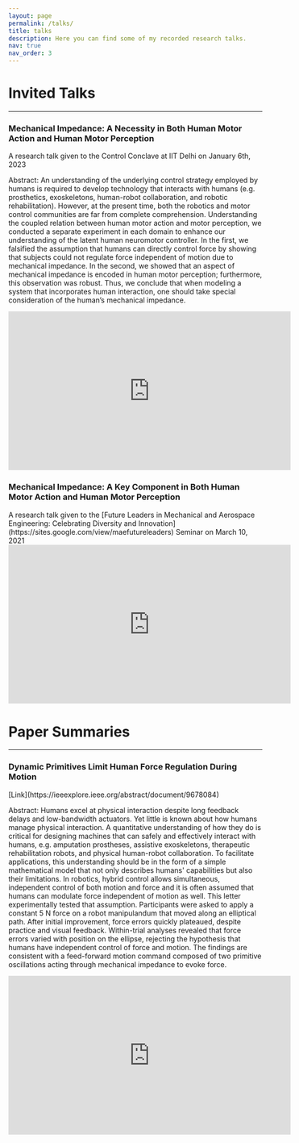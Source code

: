 ```yaml
---
layout: page
permalink: /talks/
title: talks
description: Here you can find some of my recorded research talks.
nav: true
nav_order: 3
---
```


<h1>Invited Talks</h1>
<hr> <!-- Add a horizontal rule to separate the posts -->

<h3>Mechanical Impedance: A Necessity in Both Human Motor Action and Human Motor Perception</h3>
A research talk given to the Control Conclave at IIT Delhi on January 6th, 2023

Abstract: An understanding of the underlying control strategy employed by humans is required to develop technology that interacts with humans (e.g. prosthetics, exoskeletons, human-robot collaboration, and robotic rehabilitation). However, at the present time, both the robotics and motor control communities are far from complete comprehension. Understanding the coupled relation between human motor action and motor perception, we conducted a separate experiment in each domain to enhance our understanding of the latent human neuromotor controller. In the first, we falsified the assumption that humans can directly control force by showing that subjects could not regulate force independent of motion due to mechanical impedance. In the second, we showed that an aspect of mechanical impedance is encoded in human motor perception; furthermore, this observation was robust. Thus, we conclude that when modeling a system that incorporates human interaction, one should take special consideration of the human’s mechanical impedance.

<iframe width="560" height="315" src="https://www.youtube.com/embed/krYA78Jk1Gg" title="YouTube video player" frameborder="0" allow="accelerometer; autoplay; clipboard-write; encrypted-media; gyroscope; picture-in-picture; web-share" allowfullscreen></iframe><br>

<h3>Mechanical Impedance: A Key Component in Both Human Motor Action and Human Motor Perception</h3>
A research talk given to the [Future Leaders in Mechanical and Aerospace Engineering: Celebrating Diversity and Innovation](https://sites.google.com/view/maefutureleaders) Seminar on March 10, 2021

<iframe width="560" height="315" src="https://www.youtube.com/embed/MAeoH3HkHOg" title="YouTube video player" frameborder="0" allow="accelerometer; autoplay; clipboard-write; encrypted-media; gyroscope; picture-in-picture; web-share" allowfullscreen></iframe><br>

<h1>Paper Summaries</h1>
<hr> <!-- Add a horizontal rule to separate the posts -->

<h3>Dynamic Primitives Limit Human Force Regulation During Motion </h3>
[Link](https://ieeexplore.ieee.org/abstract/document/9678084)

Abstract: Humans excel at physical interaction despite long feedback delays and low-bandwidth actuators. Yet little is known about how humans manage physical interaction. A quantitative understanding of how they do is critical for designing machines that can safely and effectively interact with humans, e.g. amputation prostheses, assistive exoskeletons, therapeutic rehabilitation robots, and physical human-robot collaboration. To facilitate applications, this understanding should be in the form of a simple mathematical model that not only describes humans' capabilities but also their limitations. In robotics, hybrid control allows simultaneous, independent control of both motion and force and it is often assumed that humans can modulate force independent of motion as well. This letter experimentally tested that assumption. Participants were asked to apply a constant 5 N force on a robot manipulandum that moved along an elliptical path. After initial improvement, force errors quickly plateaued, despite practice and visual feedback. Within-trial analyses revealed that force errors varied with position on the ellipse, rejecting the hypothesis that humans have independent control of force and motion. The findings are consistent with a feed-forward motion command composed of two primitive oscillations acting through mechanical impedance to evoke force.

<iframe width="560" height="315" src="https://www.youtube.com/embed/RRfWe9KVSDY" title="YouTube video player" frameborder="0" allow="accelerometer; autoplay; clipboard-write; encrypted-media; gyroscope; picture-in-picture; web-share" allowfullscreen></iframe><br>